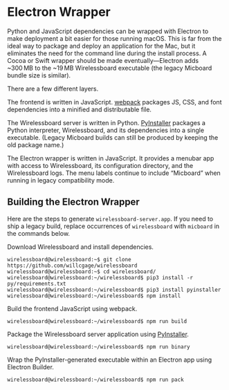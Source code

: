 # Electron Wrapper
Python and JavaScript dependencies can be wrapped with Electron to make deployment a bit easier for those running macOS. This is far from the ideal way to package and deploy an application for the Mac, but it eliminates the need for the command line during the install process. A Cocoa or Swift wrapper should be made eventually—Electron adds ~300 MB to the ~19 MB Wirelessboard executable (the legacy Micboard bundle size is similar).

There are a few different layers.

The frontend is written in JavaScript. [webpack](https://webpack.js.org) packages JS, CSS, and font dependencies into a minified and distributable file.

The Wirelessboard server is written in Python. [PyInstaller](https://pyinstaller.readthedocs.io/en/stable/) packages a Python interpreter, Wirelessboard, and its dependencies into a single executable. (Legacy Micboard builds can still be produced by keeping the old package name.)

The Electron wrapper is written in JavaScript. It provides a menubar app with access to Wirelessboard, its configuration directory, and the Wirelessboard logs. The menu labels continue to include “Micboard” when running in legacy compatibility mode.

## Building the Electron Wrapper
Here are the steps to generate `wirelessboard-server.app`. If you need to ship a legacy build, replace occurrences of `wirelessboard` with `micboard` in the commands below.

Download Wirelessboard and install dependencies.
```shell
wirelessboard@wirelessboard:~$ git clone https://github.com/willcgage/wirelessboard
wirelessboard@wirelessboard:~$ cd wirelessboard/
wirelessboard@wirelessboard:~/wirelessboard$ pip3 install -r py/requirements.txt
wirelessboard@wirelessboard:~/wirelessboard$ pip3 install pyinstaller
wirelessboard@wirelessboard:~/wirelessboard$ npm install
```

Build the frontend JavaScript using webpack.
```shell
wirelessboard@wirelessboard:~/wirelessboard$ npm run build
```

Package the Wirelessboard server application using [PyInstaller](https://pyinstaller.readthedocs.io/en/stable/).
```shell
wirelessboard@wirelessboard:~/wirelessboard$ npm run binary
```

Wrap the PyInstaller-generated executable within an Electron app using Electron Builder.
```shell
wirelessboard@wirelessboard:~/wirelessboard$ npm run pack
```
